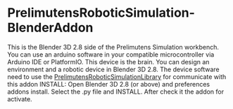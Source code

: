 # PrelimutensRoboticSimulation-BlenderAddon
This is the Blender 3D 2.8 side of the Prelimutens Simulation workbench.  You can use an arduino software in your compatible microcontroller via Arduino IDE or PlatformIO. This device is the brain. You can design an environment and a robotic device in Blender 3D 2.8.  The device software need to use the [PrelimutensRoboticSimulationLibrary](https://github.com/hgabor47/PrelimutensRoboticSimulationLibrary) for communicate with this addon
INSTALL: Open Blender 3D 2.8 (or above) and preferences addons install. Select the .py file and INSTALL. After check it the addon for activate. 
